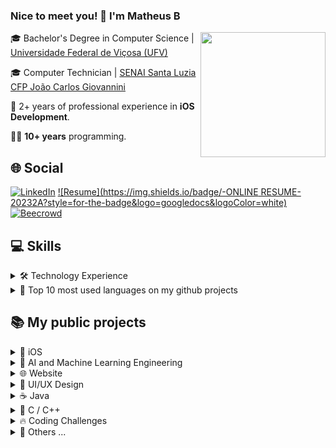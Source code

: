 ### Nice to meet you! 👋 I'm Matheus <img src="https://raw.githubusercontent.com/hjnilsson/country-flags/master/svg/br.svg" width="16" alt="Brazil flag" />
<img height=200 align="right" src="https://github.com/mtsfreitas/mtsfreitas/assets/21324690/3934fae9-eeb2-4f82-84f7-4885f898f373" >

🎓 Bachelor's Degree in Computer Science | [Universidade Federal de Viçosa (UFV)](https://www.ufv.br/)

🎓 Computer Technician | [SENAI Santa Luzia CFP João Carlos Giovannini](https://www.fiemg.com.br/escolas/senai-santa-luzia-cfp-joao-carlos-giovannini/)

💼 2+ years of professional experience in <b>iOS Development</b>.

👨‍💻 <b>10+ years</b> programming.

## 🌐 Social
[![LinkedIn](https://img.shields.io/badge/LinkedIn-20232A?style=for-the-badge&logo=linkedin&logoColor=white)](https://www.linkedin.com/in/mtsfreitas/)
[![Resume](https://img.shields.io/badge/-ONLINE RESUME-20232A?style=for-the-badge&logo=googledocs&logoColor=white)](https://matheus.engineer)
[![Beecrowd](https://img.shields.io/badge/-beecrowd-20232A?style=for-the-badge&logo=codesandbox&logoColor=white)](https://www.beecrowd.com.br/judge/pt/profile/165068)
<!--[![Leetcode](https://img.shields.io/badge/-LeetCode-20232A?style=for-the-badge&logo=LeetCode&logoColor=white)](https://leetcode.com/mtsftsmts/)-->

<!--<a href="mailto:mtsftsmts@gmail.com">
  <img align="center" alt="html5" src="https://img.shields.io/badge/Gmail-D14836?style=for-the-badge&logo=gmail&logoColor=white" />
</a> -->
<!--
<a href="https://dev.to/mtsfreitas" target="_blank">
  <img align="center" alt="dev.to" src="https://img.shields.io/badge/dev.to-0A0A0A?style=for-the-badge&logo=dev.to&logoColor=white" />
</a> -->


## 💻 Skills

<details>
  <summary> 🛠️ Technology Experience</summary>

| Skill   | Technologies |
|---------|--------------|
| Mobile | <img align="center" alt="Swift" src="https://img.shields.io/badge/Swift-20232A?style=for-the-badge&logo=swift&logoColor=white"/> <img align="center" alt="Obj-c" src="https://img.shields.io/badge/OBJECTIVE--C-20232A?style=for-the-badge&logo=apple&logoColor=white"/> <img align="center" alt="Kotlin" src="https://img.shields.io/badge/kotlin-20232A?style=for-the-badge&logo=kotlin&logoColor=white"/> |
| Backend | <img align="center" img alt="PHP" src="https://img.shields.io/badge/-PHP-20232A?style=for-the-badge&logo=php&logoColor=white" /> <img align="center" img alt="Python" src="https://img.shields.io/badge/-Python-20232A?style=for-the-badge&logo=python&logoColor=white" /> <img align="center" alt="Java" src="https://img.shields.io/badge/Java-20232A?style=for-the-badge&logo=openjdk&logoColor=white"/> <img align="center" alt="html5" src="https://img.shields.io/badge/C-20232A?style=for-the-badge&logo=c&logoColor=white"/> <img align="center" alt="html5" src="https://img.shields.io/badge/C%2B%2B-20232A?style=for-the-badge&logo=c%2B%2B&logoColor=white"/> <img align="center" alt="html5" src="https://img.shields.io/badge/javascript-20232A?style=for-the-badge&logo=javascript&logoColor=white"/> |
| Frontend | <img alt="HTML5" src="https://img.shields.io/badge/-HTML5-20232A?style=for-the-badge&logo=html5&logoColor=white" /> <img alt="CSS3" src="https://img.shields.io/badge/-CSS3-20232A?style=for-the-badge&logo=css3&logoColor=white" /> |
| Frameworks | <img alt="SwiftUI" src="https://img.shields.io/badge/SwiftUI-20232A?style=for-the-badge&logo=swift&logoColor=white" /> <img alt="React Native" src="https://img.shields.io/badge/react_native-20232A?style=for-the-badge&logo=react&logoColor=white"/> <img alt="Spring Boot" src="https://img.shields.io/badge/Spring_Boot-20232A?style=for-the-badge&logo=spring-boot&logoColor=white" /> <img alt="React" src="https://img.shields.io/badge/React-20232A?style=for-the-badge&logo=react&logoColor=white" /> <img alt="Angular" src="https://img.shields.io/badge/Angular-20232A?style=for-the-badge&logo=angular&logoColor=white" /> |
| Statistical Analysis | <img align="center" alt="html5" src="https://img.shields.io/badge/R-20232A?style=for-the-badge&logo=r&logoColor=white"/> |
| SQL | <img align="center" img alt="MySQL" src="https://img.shields.io/badge/-MySQL-20232A?style=for-the-badge&logo=mysql&logoColor=white" /> <img align="center" alt="html5" src="https://img.shields.io/badge/SQLite-20232A?style=for-the-badge&logo=sqlite&logoColor=white"/> |
| Code hosting | <img alt="GitHub" src="https://img.shields.io/badge/-GitHub-20232A?style=for-the-badge&logo=github&logoColor=white" /> <img alt="GitLab" src="https://img.shields.io/badge/-GitLab-20232A?style=for-the-badge&logo=gitlab&logoColor=white" /> <img alt="BitBucket" src="https://img.shields.io/badge/-BitBucket-20232A?style=for-the-badge&logo=bitbucket&logoColor=white" /> |
| Containers | <img alt="Docker" src="https://img.shields.io/badge/-Docker-20232A?style=for-the-badge&logo=docker&logoColor=white" /> |
| Servers | <img alt="Apache" src="https://img.shields.io/badge/-Apache-20232A?style=for-the-badge&logo=apache&logoColor=white" /> |
| Continuous Integration (CI) | <img alt="Jenkins" src="https://img.shields.io/badge/-Jenkins-20232A?style=for-the-badge&logo=jenkins&logoColor=white" /> |
| Continuous Deployment (CD) | <img alt="Visual Studio App Center" src="https://img.shields.io/badge/-App%20Center-20232A?style=for-the-badge" /> |
| Cloud | <img alt="Microsoft Azure" src="https://img.shields.io/badge/-Azure-20232A?style=for-the-badge&logo=microsoftazure&logoColor=white" /> |
| Agile | <img alt="Jira" src="https://img.shields.io/badge/-Jira-20232A?style=for-the-badge&logo=jira&logoColor=white" /> <img alt="Confluence" src="https://img.shields.io/badge/-Confluence-20232A?style=for-the-badge&logo=confluence&logoColor=white" /> <img alt="Trello" src="https://img.shields.io/badge/-Trello-20232A?style=for-the-badge&logo=trello&logoColor=white" /> |
| Testing | <img alt="Postman" src="https://img.shields.io/badge/-Postman-20232A?style=for-the-badge&logo=postman&logoColor=white" /> <img alt="Appium" src="https://img.shields.io/badge/-Appium-20232A?style=for-the-badge&logoColor=white" /> |
| Code Quality | <img alt="SonarQube" src="https://img.shields.io/badge/SonarQube-20232A?style=for-the-badge&logo=sonarqube&logoColor=white" /> |
| Code Security | <img alt="SonarQube" src="https://img.shields.io/badge/-Veracode-20232A?style=for-the-badge&logoColor=white" /> |
| Analytics and Tracking | <img align="center" alt="Analytics" src="https://img.shields.io/badge/Google%20Analytics-20232A?style=for-the-badge&logo=google%20analytics&logoColor=white"/> <img align="center" alt="Firebase" src="https://img.shields.io/badge/Firebase-20232A?style=for-the-badge&logo=Firebase&logoColor=white"/> |
| Team Communication and Collaboration | <img align="center" alt="html5" src="https://img.shields.io/badge/Slack-20232A?style=for-the-badge&logo=slack&logoColor=white"/> <img align="center" alt="html5" src="https://img.shields.io/badge/Microsoft_Teams-20232A?style=for-the-badge&logo=microsoft-teams&logoColor=white"/> |
| Store | <img align="center" alt="html5" src="https://img.shields.io/badge/App_Store-20232A?style=for-the-badge&logo=app-store&logoColor=white"/> |
| Design and Prototyping | <img align="center" alt="html5" src="https://img.shields.io/badge/Figma-20232A?style=for-the-badge&logo=figma&logoColor=white"/> |
| IDE | <img align="center" alt="XCODE" src="https://img.shields.io/badge/Xcode-20232A?style=for-the-badge&logo=Xcode&logoColor=white"/> <img align="center" alt="VSCode" src="https://img.shields.io/badge/Visual_Studio_Code-20232A?style=for-the-badge&logo=visual%20studio%20code&logoColor=white"/> <img align="center" alt="html5" src="https://img.shields.io/badge/Colab-20232A?style=for-the-badge&logo=googlecolab&logoColor=white"/> <img align="center" alt="IntelliJ IDEA" src="https://img.shields.io/badge/IntelliJIDEA-20232A.svg?style=for-the-badge&logo=intellij-idea&logoColor=white"/> |
| OS | <img align="center" alt="MacOS" src="https://img.shields.io/badge/mac%20os-20232A?style=for-the-badge&logo=apple&logoColor=white"/> <img align="center" alt="Ubuntu" src="https://img.shields.io/badge/Ubuntu-20232A?style=for-the-badge&logo=ubuntu&logoColor=white"/> <img align="center" alt="Windows" src="https://img.shields.io/badge/Windows-20232A?style=for-the-badge&logo=windows&logoColor=white"/> <img align="center" alt="html5" src="https://img.shields.io/badge/Android-20232A?style=for-the-badge&logo=android&logoColor=white"/> <img align="center" alt="html5" src="https://img.shields.io/badge/iOS-20232A?style=for-the-badge&logo=ios&logoColor=white"/> |
| Hardware Description Languages (HDLs) | <img align="center" alt="html5" src="https://img.shields.io/badge/-Verilog-20232A?style=for-the-badge&logoColor=white" />
---
</details>

<details>
  <summary> 👅 Top 10 most used languages on my github projects </summary>
  
[![Top Langs](https://github-readme-stats.vercel.app/api/top-langs/?username=mtsfreitas&theme=dark&hide_border=true&hide_progress=true&layout=compact&langs_count=10)](https://github.com/mtsfreitas)
[![GitHub Streak](https://github-readme-streak-stats.herokuapp.com?user=mtsfreitas&theme=dark&hide_border=true&card_width=200&hide_current_streak=true&hide_longest_streak=true)](https://git.io/streak-stats)
</details>

## 📚 My public projects

<details>
 <summary>🍏 iOS </summary>

| Project | Description |
| ------- | ----------- |
| [![Currency Converter](https://github-readme-stats.vercel.app/api/pin/?username=mtsfreitas&theme=dark&repo=currency-converter-app)](https://github.com/mtsfreitas/currency-converter-app) | Currency Converter App: A simple iOS app for converting currencies. |
| [![Simple Calculator App](https://github-readme-stats.vercel.app/api/pin/?username=mtsfreitas&theme=dark&repo=simple-calculator-app)](https://github.com/mtsfreitas/simple-calculator-app)  | Simple Calculator App: A basic calculator app built for iOS. |
| [![SOLID](https://github-readme-stats.vercel.app/api/pin/?username=mtsfreitas&theme=dark&repo=S-O-L-I-D)](https://github.com/mtsfreitas/S-O-L-I-D)  | SOLID Principles: Examples of SOLID design principles in Swift. |
| [![Weather RESTful](https://github-readme-stats.vercel.app/api/pin/?username=mtsfreitas&theme=dark&repo=WeatherRESTful)](https://github.com/mtsfreitas/WeatherRESTful) | Weather RESTful App: An iOS app to retrieve weather information using RESTful APIs. |
| [![Swift Academy](https://github-readme-stats.vercel.app/api/pin/?username=mtsfreitas&theme=dark&repo=Swift-Academy)](https://github.com/mtsfreitas/Swift-Academy) | Swift Academy: Repository for Swift learning resources and projects. |
| [![Santander Dev Week 2023 iOS](https://github-readme-stats.vercel.app/api/pin/?username=mtsfreitas&theme=dark&repo=santander-dev-week-2023-ios)](https://github.com/mtsfreitas/santander-dev-week-2023-ios) | Santander Dev Week 2023 iOS: Repository for the Santander Dev Week 2023 iOS project. |
| [![Teleprompter App](https://github-readme-stats.vercel.app/api/pin/?username=mtsfreitas&theme=dark&repo=teleprompter-app)](https://github.com/mtsfreitas/teleprompter-app) | Teleprompter App: An iOS app for teleprompting. |
| [![Xib App](https://github-readme-stats.vercel.app/api/pin/?username=mtsfreitas&theme=dark&repo=xib)](https://github.com/mtsfreitas/xib) | Xib App: Simple example of using xib in a TableView. |
</details>

<details>
 <summary>🤖 AI and Machine Learning Engineering </summary> 

| Project | Description |
| ------- | ----------- |
| [![Drop Master](https://github-readme-stats.vercel.app/api/pin/?username=mtsfreitas&theme=dark&repo=Drop-Master)](https://github.com/mtsfreitas/Drop-Master) | Drop Master: A machine learning project focused on mastering the art of drops. |
| [![Machine Learning Exercises](https://github-readme-stats.vercel.app/api/pin/?username=mtsfreitas&theme=dark&repo=Machine-Learning-Exercises)](https://github.com/mtsfreitas/Machine-Learning-Exercises) | Machine Learning Exercises: A collection of exercises and examples in machine learning. |
| [![Photo Classification with Gradio](https://github-readme-stats.vercel.app/api/pin/?username=mtsfreitas&theme=dark&repo=photo-classification-with-gradio)](https://github.com/mtsfreitas/photo-classification-with-gradio) | Photo Classification with Gradio: Collection and Classification of Photos Using Google Colab through the Gradio Interface. |
| [![Configuring Environment on Azure](https://github-readme-stats.vercel.app/api/pin/?username=mtsfreitas&theme=dark&repo=configuring-environment-on-azure)](https://github.com/mtsfreitas/configuring-environment-on-azure) | Configuring Environment on Azure: Configuration and installation of dependencies for a virtual machine in Azure for data processing. |
| [![Spaceship Titanic](https://github-readme-stats.vercel.app/api/pin/?username=mtsfreitas&theme=dark&repo=spaceship-titanic)](https://github.com/mtsfreitas/spaceship-titanic) | Spaceship Titanic: Repository for the Spaceship Titanic challenge using virtual machine in Azure. |
| [![Customer Churn](https://github-readme-stats.vercel.app/api/pin/?username=mtsfreitas&theme=dark&repo=customer-churn)](https://github.com/mtsfreitas/customer-churn) | Customer Churn: Repository for the customer churn prediction project. |
| [![Fantastic Bits](https://github-readme-stats.vercel.app/api/pin/?username=mtsfreitas&theme=dark&repo=fantastic-bits)](https://github.com/mtsfreitas/fantastic-bits) | Fantastic Bits: Implementation of Bots in the Fantastic Bits game on the CodinGame website |

</details>

<details>
 <summary>🌐 Website </summary>

| Project | Description |
| ------- | ----------- |
| [![Task Manager](https://github-readme-stats.vercel.app/api/pin/?username=mtsfreitas&theme=dark&repo=task-manager)](https://github.com/mtsfreitas/task-manager) | Task Manager: A React application for managing tasks. |
| [![PackageTrack](https://github-readme-stats.vercel.app/api/pin/?username=mtsfreitas&theme=dark&repo=packagetrack)](https://github.com/mtsfreitas/packagetrack) | PackageTrack: A web-based package tracking application. |
| [![MaBank CRUD](https://github-readme-stats.vercel.app/api/pin/?username=mtsfreitas&theme=dark&repo=mabank-crud)](https://github.com/mtsfreitas/mabank-crud) | MaBank CRUD: A web-based CRUD application for managing bank accounts. |
</details>

<details>
 <summary>🎨 UI/UX Design </summary>

| Project | Description |
| ------- | ----------- |
| [![Chimera App Design](https://github-readme-stats.vercel.app/api/pin/?username=mtsfreitas&theme=dark&repo=chimera-app-design)](https://github.com/mtsfreitas/chimera-app-design) | Chimera App Design: Design assets for the Chimera app project. |
| [![App Video Presentation](https://github-readme-stats.vercel.app/api/pin/?username=mtsfreitas&theme=dark&repo=app-video-presentation)](https://github.com/mtsfreitas/app-video-presentation) | App Video Presentation: Design and assets for an app video presentation. |
| [![Arts Portfolio](https://github-readme-stats.vercel.app/api/pin/?username=mtsfreitas&theme=dark&repo=arts-portfolio)](https://github.com/mtsfreitas/arts-portfolio) | Arts Portfolio: A collection of artistic works and designs. |
</details>

<details>
 <summary>☕ Java </summary>

| Project | Description |
| ------- | ----------- |
| [![To-Do List](https://github-readme-stats.vercel.app/api/pin/?username=mtsfreitas&theme=dark&repo=to-do-list)](https://github.com/mtsfreitas/to-do-list) | To-Do List: A Java Spring Boot application for managing tasks. |
| [![Battleship](https://github-readme-stats.vercel.app/api/pin/?username=mtsfreitas&theme=dark&repo=battleship-game-sockets)](https://github.com/mtsfreitas/battleship-game-sockets) | Battleship: A Java implementation of the classic game Battleship. |
| [![Genius Game Java](https://github-readme-stats.vercel.app/api/pin/?username=mtsfreitas&theme=dark&repo=genius-game-java)](https://github.com/mtsfreitas/genius-game-java) | Genius Game Java: A Java implementation of the classic Genius (Simon) game. |
| [![Robocode](https://github-readme-stats.vercel.app/api/pin/?username=mtsfreitas&theme=dark&repo=robocode)](https://github.com/mtsfreitas/robocode) | Robocode: A programming game where you code robot tanks to battle against each other. |
| [![Programming in Java](https://github-readme-stats.vercel.app/api/pin/?username=mtsfreitas&theme=dark&repo=programming-in-java)](https://github.com/mtsfreitas/programming-in-java) | Programming in Java: A collection of Java exercises. |
| [![Polymorphism in Java](https://github-readme-stats.vercel.app/api/pin/?username=mtsfreitas&theme=dark&repo=polymorphism-in-java)](https://github.com/mtsfreitas/polymorphism-in-java) | Polymorphism in Java: Examples and explanations of polymorphism in Java. |
| [![Electronic Voting Machine](https://github-readme-stats.vercel.app/api/pin/?username=mtsfreitas&theme=dark&repo=electronic-voting-machine)](https://github.com/mtsfreitas/electronic-voting-machine) | Electronic Voting Machine: Repository for the electronic-voting-machine project. |
| [![Payroll](https://github-readme-stats.vercel.app/api/pin/?username=mtsfreitas&theme=dark&repo=payroll)](https://github.com/mtsfreitas/payroll) | Payroll: A Java project for payroll management using modularization. |
| [![Commercial Management](https://github-readme-stats.vercel.app/api/pin/?username=mtsfreitas&theme=dark&repo=commercial-management)](https://github.com/mtsfreitas/commercial-management) | Commercial Management: Repository for the commercial management project. |

</details>

<details>
 <summary>🦖 C / C++ </summary>

| Project | Description |
| ------- | ----------- |
| [![Intro to C Programming](https://github-readme-stats-sigma-five.vercel.app/api/pin/?username=mtsfreitas&theme=dark&repo=intro-to-c-programming)](https://github.com/mtsfreitas/intro-to-c-programming) | Intro to C Programming: A repository for learning the basics of C programming. |
| [![Academic Management](https://github-readme-stats-sigma-five.vercel.app/api/pin/?username=mtsfreitas&theme=dark&repo=academic-management)](https://github.com/mtsfreitas/academic-management) | Academic Management: A comprehensive school academic management system developed using Object-Oriented Programming (OOP) principles. |
</details>

<details>
 <summary>🔥 Coding Challenges </summary>

| Project | Description |
| ------- | ----------- |
| [![CI&T Challenge](https://github-readme-stats-sigma-five.vercel.app/api/pin/?username=mtsfreitas&theme=dark&repo=ciet-challenge)](https://github.com/mtsfreitas/ciet-challenge) | CI&T Challenge: A repository for the CI&T coding challenge. |
| [![Data Engineering Challenge](https://github-readme-stats-sigma-five.vercel.app/api/pin/?username=mtsfreitas&theme=dark&repo=data-engineering-challenge)](https://github.com/mtsfreitas/data-engineering-challenge/tree/main) | Data Engineering Challenge: Repository for the data engineering challenge. |

</details>

<details>
 <summary>💾 Others ...</summary>
 <br>
<details>
 <summary>&nbsp;&nbsp;&nbsp;&nbsp;📝 Notes</summary>

| Content   | Link (pt-BR) |
| ----------|-----|
| Notion Page 	|  [![Link](https://img.shields.io/badge/Access%20Page%20-blue?style=for-the-badge)](https://matheusdev.notion.site/matheusdev/Notes-15d3879190c44442a2b4b2bd8467265f) |

</details>

<details>
 <summary>&nbsp;&nbsp;&nbsp;&nbsp;🛰️ Verilog</summary>

| Content   | Description |
| ----------|-----|
| [![Morse Code in Verilog](https://github-readme-stats-sigma-five.vercel.app/api/pin/?username=mtsfreitas&theme=dark&repo=morse-code-in-verilog)](https://github.com/mtsfreitas/morse-code-in-verilog) | Morse Code in Verilog: Repository for Morse Code implementation in Verilog. |
| [![Electronic Voting Machine in Verilog](https://github-readme-stats-sigma-five.vercel.app/api/pin/?username=mtsfreitas&theme=dark&repo=electronic-voting-machine-in-verilog)](https://github.com/mtsfreitas/electronic-voting-machine-in-verilog) | Electronic Voting Machine in Verilog: Repository for electronic voting machine implementation in Verilog. |
| [![Cesar Cipher in Verilog](https://github-readme-stats-sigma-five.vercel.app/api/pin/?username=mtsfreitas&theme=dark&repo=cesar-cipher-in-verilog)](https://github.com/mtsfreitas/cesar-cipher-in-verilog) | Cesar Cipher in Verilog: Repository for Cesar Cipher implementation in Verilog. |
</details>

<details>
 <summary>&nbsp;&nbsp;&nbsp;&nbsp;📊 R </summary>

| Project | Description |
| ------- | ----------- |
| [![Statistical Analysis](https://github-readme-stats-sigma-five.vercel.app/api/pin/?username=mtsfreitas&repo=statistical-analysis)](https://github.com/mtsfreitas/statistical-analysis) | Statistical Analysis: statistical analysis projects. |
</details>

</details>

</div>
